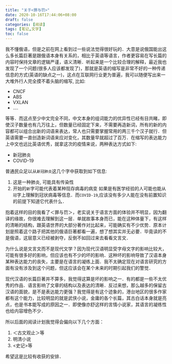 ```yaml
---
title: "关于<罪与罚>"
date: 2020-10-16T17:44:06+08:00
draft: false
categories: [阅读]
tags: [笔记,文学]
toc: false
---
```


我不懂俄语，但是之前在网上看到过一些说法觉得很好玩的．大意是说俄国能出这么多长篇巨著是跟俄语本身有关系的，相比于英语等语言，作者更容易在写长篇的内容时保持文章的逻辑严谨，语义清晰．听起来是一个比较合理的解释，最近我也发现了一个问题(很多人应该都发现了)，那就是英语的缩写是非常不好的一种传递信息的方式(英语的缺点之一)，这点在互联网行业更为普遍，我可以随便写出来一大堆外行人完全摸不着头脑的缩写, 比如:
* CNCF
* ABS
* VXLAN
* ....

等等．而这点至少中文完全不同，中文本身的组词能力的优异性已经有目共睹，即使汉子数量也有几万往上，但数量已经固定下来，不需要再造新词，所有的新的内容都可以组合出新的词语来表达，常人也只需要掌握常用的两三千个汉子就行．但英语需要一直创造新词语来应对变化，其数量早就超过了百万．在缩写的表达能力上中文也远比英语优秀，就拿这次的疫情来说，两种表达方式如下:

* 新冠肺炎
* COVID-19

普通民众足以从`新冠肺炎`这几个字中获取到如下信息:
1. 这是一种肺炎, 可能具有传染性
2. 开始的`新`字可能代表着某种现存病毒的病变
如果是有医学经验的人可能也能从`冠`字上理解到冠状病毒等信息．而`COVID-19`,应该没有多少人能在没有前置知识的前提下知道它代表什么．

抱着这样的目的我看了＜罪与罚＞，老实说关于语言方面的体验并不明显，因为翻译的缘故，你很难去理解到这一层．单就故事本身而已，能在这种体量下，有这样的清晰的结构，跟英语世界的大部分著作对比起来，可能确实有不少优势．原本计划是照着这个路子把其他的俄语巨著都看一遍，想了想其实并无必要．毕竟读的不是俄语，这层意义已经被剥夺，反倒不如回过来去看看文言文．

为什么说是文言文而不是现代文学？因为现代汉语明显受字母文字的影响比较大，可能有很多好的影响，但应该也有不少的坏的影响．这种坏的影响导致了汉语本身某种表达能力的丧失，主要是在语言的凝练上面．我不太确定现在对语言研究的方面有没有涉及到这个问题，但这应该会在某个未来的时期引起我们的警觉．

现代汉语的长篇巨著并不算多，我觉得这算是坏的影响之一．有的都是一些不太优秀的作品．语言影响了文章的结构以及表达的清晰．反过来想，那么越多的保留古汉语的面貌，是不是表达能力更强？我觉得是有这个迹象的，港台地区的很多作家都有这个能力，比较明显的就是武侠小说，金庸的各个长篇，其古白话本身就是亮点，也是书本能写成的原因之一．即使像亦舒这样的言情小说家，其语言的凝练性也给内容增色不少．

所以后面的阅读计划我觉得会偏向以下几个方面：
1. ＜古文观止＞等
2. 明清小说
3. <史记>等

希望这是比较有收获的安排．





